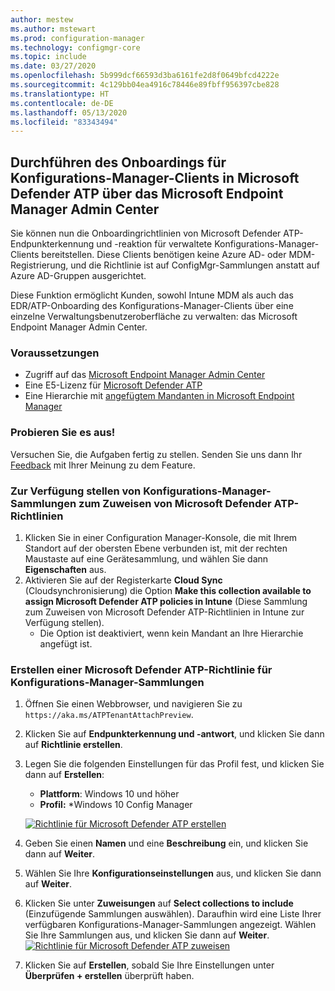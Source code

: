 ```yaml
---
author: mestew
ms.author: mstewart
ms.prod: configuration-manager
ms.technology: configmgr-core
ms.topic: include
ms.date: 03/27/2020
ms.openlocfilehash: 5b999dcf66593d3ba6161fe2d8f0649bfcd4222e
ms.sourcegitcommit: 4c129bb04ea4916c78446e89fbff956397cbe828
ms.translationtype: HT
ms.contentlocale: de-DE
ms.lasthandoff: 05/13/2020
ms.locfileid: "83343494"
---
```

## <a name="onboard-configuration-manager-clients-to-microsoft-defender-atp-via-the-microsoft-endpoint-manager-admin-center"></a><a name="bkmk_atp"></a> Durchführen des Onboardings für Konfigurations-Manager-Clients in Microsoft Defender ATP über das Microsoft Endpoint Manager Admin Center
<!--5691658-->
Sie können nun die Onboardingrichtlinien von Microsoft Defender ATP-Endpunkterkennung und -reaktion für verwaltete Konfigurations-Manager-Clients bereitstellen. Diese Clients benötigen keine Azure AD- oder MDM-Registrierung, und die Richtlinie ist auf ConfigMgr-Sammlungen anstatt auf Azure AD-Gruppen ausgerichtet.

Diese Funktion ermöglicht Kunden, sowohl Intune MDM als auch das EDR/ATP-Onboarding des Konfigurations-Manager-Clients über eine einzelne Verwaltungsbenutzeroberfläche zu verwalten: das Microsoft Endpoint Manager Admin Center.

### <a name="prerequisites"></a>Voraussetzungen

- Zugriff auf das [Microsoft Endpoint Manager Admin Center](https://endpoint.microsoft.com/)
- Eine E5-Lizenz für [Microsoft Defender ATP](https://docs.microsoft.com/windows/security/threat-protection/microsoft-defender-atp/minimum-requirements#licensing-requirements)
- Eine Hierarchie mit [angefügtem Mandanten in Microsoft Endpoint Manager](https://docs.microsoft.com/configmgr/core/get-started/2020/technical-preview-2002-2#bkmk_attach)

### <a name="try-it-out"></a>Probieren Sie es aus!

Versuchen Sie, die Aufgaben fertig zu stellen. Senden Sie uns dann Ihr [Feedback](../../technical-preview-2003.md#bkmk_feedback) mit Ihrer Meinung zu dem Feature.

### <a name="make-configuration-manager-collections-available-to-assign-microsoft-defender-atp-policies"></a>Zur Verfügung stellen von Konfigurations-Manager-Sammlungen zum Zuweisen von Microsoft Defender ATP-Richtlinien

1. Klicken Sie in einer Configuration Manager-Konsole, die mit Ihrem Standort auf der obersten Ebene verbunden ist, mit der rechten Maustaste auf eine Gerätesammlung, und wählen Sie dann **Eigenschaften** aus.
1. Aktivieren Sie auf der Registerkarte **Cloud Sync** (Cloudsynchronisierung) die Option **Make this collection available to assign Microsoft Defender ATP policies in Intune** (Diese Sammlung zum Zuweisen von Microsoft Defender ATP-Richtlinien in Intune zur Verfügung stellen).
   - Die Option ist deaktiviert, wenn kein Mandant an Ihre Hierarchie angefügt ist.

### <a name="create-microsoft-defender-atp-policy-for-configuration-manager-collections"></a>Erstellen einer Microsoft Defender ATP-Richtlinie für Konfigurations-Manager-Sammlungen

1. Öffnen Sie einen Webbrowser, und navigieren Sie zu `https://aka.ms/ATPTenantAttachPreview`.
1. Klicken Sie auf **Endpunkterkennung und -antwort**, und klicken Sie dann auf **Richtlinie erstellen**.
1. Legen Sie die folgenden Einstellungen für das Profil fest, und klicken Sie dann auf **Erstellen**:
   - **Plattform**: Windows 10 und höher
   - **Profil:** *Windows 10 Config Manager

   [![Richtlinie für Microsoft Defender ATP erstellen](../../media/5691658-create-atp-policy.png)](../../media/5691658-create-atp-policy.png#lightbox)
1. Geben Sie einen **Namen** und eine **Beschreibung** ein, und klicken Sie dann auf **Weiter**.
1. Wählen Sie Ihre **Konfigurationseinstellungen** aus, und klicken Sie dann auf **Weiter**.
1. Klicken Sie unter **Zuweisungen** auf **Select collections to include** (Einzufügende Sammlungen auswählen). Daraufhin wird eine Liste Ihrer verfügbaren Konfigurations-Manager-Sammlungen angezeigt. Wählen Sie Ihre Sammlungen aus, und klicken Sie dann auf **Weiter**.
   [![Richtlinie für Microsoft Defender ATP zuweisen](../../media/5691658-assign-atp-policy.png)](../../media/5691658-assign-atp-policy.png#lightbox)
1. Klicken Sie auf **Erstellen**, sobald Sie Ihre Einstellungen unter **Überprüfen + erstellen** überprüft haben.